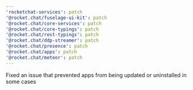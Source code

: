 ```yaml
---
'rocketchat-services': patch
'@rocket.chat/fuselage-ui-kit': patch
'@rocket.chat/core-services': patch
'@rocket.chat/core-typings': patch
'@rocket.chat/rest-typings': patch
'@rocket.chat/ddp-streamer': patch
'@rocket.chat/presence': patch
'@rocket.chat/apps': patch
'@rocket.chat/meteor': patch
---
```


Fixed an issue that prevented apps from being updated or uninstalled in some cases

